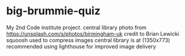 # big-brummie-quiz
My 2nd Code institute project.
central library photo from https://unsplash.com/s/photos/birmingham-uk credit to Brian Lewicki
squoosh used to compress images
central library is at (1350x773) recommended using lighthouse for improved image delivery

